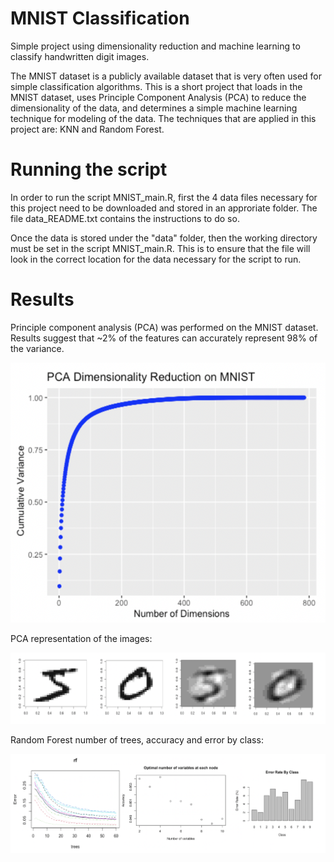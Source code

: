 # MNIST Classification
Simple project using dimensionality reduction and machine learning to classify handwritten digit images.

The MNIST dataset is a publicly available dataset that is very often used for simple classification algorithms. This is a short project that loads in the MNIST dataset, uses Principle Component Analysis (PCA) to reduce the dimensionality of the data, and determines a simple machine learning technique for modeling of the data. The techniques that are applied in this project are: KNN and Random Forest. 

# Running the script 
In order to run the script MNIST_main.R, first the 4 data files necessary for this project need to be downloaded and stored in an approriate folder. The file data_README.txt contains the instructions to do so. 

Once the data is stored under the "data" folder, then the working directory must be set in the script MNIST_main.R. This is to ensure that the file will look in the correct location for the data necessary for the script to run.

# Results

Principle component analysis (PCA) was performed on the MNIST dataset. Results suggest that ~2% of the features can accurately represent 98% of the variance.  

![alt text](https://github.com/ldicarlo1/MNIST_Classification/blob/main/images/Screen%20Shot%202021-10-01%20at%204.29.31%20PM.png)

PCA representation of the images:

![alt text](https://github.com/ldicarlo1/MNIST_Classification/blob/main/images/Screen%20Shot%202021-10-01%20at%204.29.50%20PM.png)

Random Forest number of trees, accuracy and error by class:

![alt text](https://github.com/ldicarlo1/MNIST_Classification/blob/main/images/Screen%20Shot%202021-10-01%20at%204.30.31%20PM.png)


